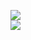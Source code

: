 <a href="https://solved.ac/hynb13"><img src="http://mazassumnida.wtf/api/generate_badge?boj=hynb13"></a> 
</br>
<a href="https://leetcode.com/hynb14">![](https://leetcard.jacoblin.cool/hynb14?theme=unicorn)</a>
